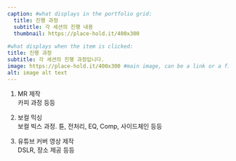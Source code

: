 ```yaml
---
caption: #what displays in the portfolio grid:
  title: 진행 과정
  subtitle: 각 세션의 진행 내용
  thumbnail: https://place-hold.it/400x300
  
#what displays when the item is clicked:
title: 진행 과정
subtitle: 각 세션의 진행 과정입니다. 
image: https://place-hold.it/400x300 #main image, can be a link or a file in assets/img/portfolio
alt: image alt text
---
```



1. MR 제작  
  카피 과정 등등  

2. 보컬 믹싱  
  보컬 빅스 과정. 튠, 전처리, EQ, Comp, 사이드체인 등등  

3. 유튜브 커버 영상 제작  
  DSLR, 장소 제공 등등  
